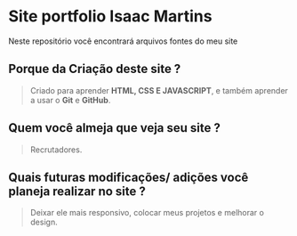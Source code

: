 # **Site portfolio Isaac Martins**

Neste repositório você encontrará arquivos fontes do meu site

## Porque da Criação deste site ?
> Criado para aprender **HTML, CSS E JAVASCRIPT**, e também aprender a usar o **Git** e **GitHub**.

## Quem você almeja que veja seu site ?
> Recrutadores.

## Quais futuras modificações/ adições você planeja realizar no site ?
> Deixar ele mais responsivo, colocar meus projetos e melhorar o design.